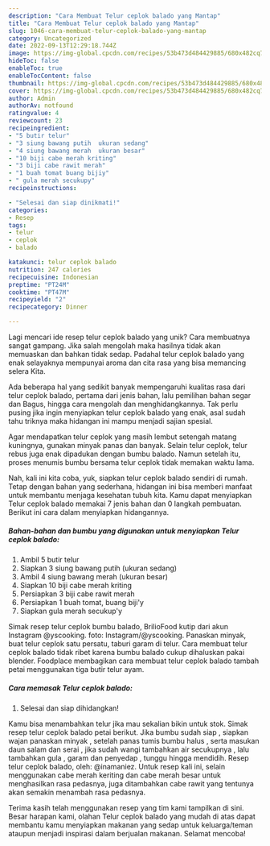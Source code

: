 ```yaml
---
description: "Cara Membuat Telur ceplok balado yang Mantap"
title: "Cara Membuat Telur ceplok balado yang Mantap"
slug: 1046-cara-membuat-telur-ceplok-balado-yang-mantap
category: Uncategorized
date: 2022-09-13T12:29:18.744Z
image: https://img-global.cpcdn.com/recipes/53b473d484429885/680x482cq70/telur-ceplok-balado-foto-resep-utama.jpg
hideToc: false
enableToc: true
enableTocContent: false
thumbnail: https://img-global.cpcdn.com/recipes/53b473d484429885/680x482cq70/telur-ceplok-balado-foto-resep-utama.jpg
cover: https://img-global.cpcdn.com/recipes/53b473d484429885/680x482cq70/telur-ceplok-balado-foto-resep-utama.jpg
author: Admin
authorAv: notfound
ratingvalue: 4
reviewcount: 23
recipeingredient:
- "5 butir telur"
- "3 siung bawang putih  ukuran sedang"
- "4 siung bawang merah  ukuran besar"
- "10 biji cabe merah kriting"
- "3 biji cabe rawit merah"
- "1 buah tomat buang bijiy"
- " gula merah secukupy"
recipeinstructions:

- "Selesai dan siap dinikmati!"
categories:
- Resep
tags:
- telur
- ceplok
- balado

katakunci: telur ceplok balado 
nutrition: 247 calories
recipecuisine: Indonesian
preptime: "PT24M"
cooktime: "PT47M"
recipeyield: "2"
recipecategory: Dinner

---
```





Lagi mencari ide resep telur ceplok balado yang unik? Cara membuatnya sangat gampang. Jika salah mengolah maka hasilnya tidak akan memuaskan dan bahkan tidak sedap. Padahal telur ceplok balado yang enak selayaknya mempunyai aroma dan cita rasa yang bisa memancing selera Kita.





Ada beberapa hal yang sedikit banyak mempengaruhi kualitas rasa dari telur ceplok balado, pertama dari jenis bahan, lalu pemilihan bahan segar dan Bagus, hingga cara mengolah dan menghidangkannya. Tak perlu pusing jika ingin menyiapkan telur ceplok balado yang enak,      asal sudah tahu triknya maka hidangan ini mampu menjadi sajian spesial.














Agar mendapatkan telur ceplok yang masih lembut setengah matang kuningnya, gunakan minyak panas dan banyak. Selain telur ceplok, telur rebus juga enak dipadukan dengan bumbu balado. Namun setelah itu, proses menumis bumbu bersama telur ceplok tidak memakan waktu lama.






Nah, kali ini kita coba, yuk, siapkan telur ceplok balado sendiri di rumah. Tetap dengan bahan yang sederhana, hidangan ini bisa memberi manfaat untuk membantu menjaga kesehatan tubuh kita. Kamu dapat menyiapkan Telur ceplok balado memakai 7 jenis bahan dan 0 langkah pembuatan. Berikut ini cara dalam menyiapkan hidangannya.

<!--inarticleads1-->

##### Bahan-bahan dan bumbu yang digunakan untuk menyiapkan Telur ceplok balado:

1. Ambil 5 butir telur
1. Siapkan 3 siung bawang putih  (ukuran sedang)
1. Ambil 4 siung bawang merah  (ukuran besar)
1. Siapkan 10 biji cabe merah kriting
1. Persiapkan 3 biji cabe rawit merah
1. Persiapkan 1 buah tomat, buang biji&#39;y
1. Siapkan  gula merah secukup&#39;y


Simak resep telur ceplok bumbu balado, BrilioFood kutip dari akun Instagram @yscooking. foto: Instagram/@yscooking. Panaskan minyak, buat telur ceplok satu persatu, taburi garam di telur. Cara membuat telur ceplok balado tidak ribet karena bumbu balado cukup dihaluskan pakai blender. Foodplace membagikan cara membuat telur ceplok balado tambah petai menggunakan tiga butir telur ayam. 

<!--inarticleads2-->

##### Cara memasak Telur ceplok balado:


1. Selesai dan siap dihidangkan!

Kamu bisa menambahkan telur jika mau sekalian bikin untuk stok. Simak resep telur ceplok balado petai berikut. Jika bumbu sudah siap , siapkan wajan panaskan minyak , setelah panas tumis bumbu halus , serta masukan daun salam dan serai , jika sudah wangi tambahkan air secukupnya , lalu tambahkan gula , garam dan penyedap , tunggu hingga mendidih. Resep telur ceplok balado, oleh: @inamaniez. Untuk resep kali ini, selain menggunakan cabe merah keriting dan cabe merah besar untuk menghasilkan rasa pedasnya, juga ditambahkan cabe rawit yang tentunya akan semakin menambah rasa pedasnya. 

Terima kasih telah menggunakan resep yang tim kami tampilkan di sini. Besar harapan kami, olahan Telur ceplok balado yang mudah di atas dapat membantu kamu menyiapkan makanan yang sedap untuk keluarga/teman ataupun menjadi inspirasi dalam berjualan makanan. Selamat mencoba!
